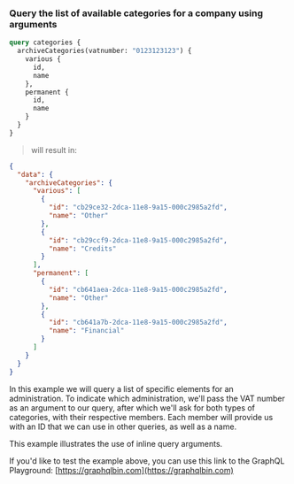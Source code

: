 ### Query the list of available categories for a company using arguments

```graphql
query categories {
  archiveCategories(vatnumber: "0123123123") {
    various {
      id,
      name  
    },
    permanent {
      id,
      name
    }
  }
}
```
> will result in:

```json
{
  "data": {
    "archiveCategories": {
      "various": [
        {
          "id": "cb29ce32-2dca-11e8-9a15-000c2985a2fd",
          "name": "Other"
        },
        {
          "id": "cb29ccf9-2dca-11e8-9a15-000c2985a2fd",
          "name": "Credits"
        }
      ],
      "permanent": [
        {
          "id": "cb641aea-2dca-11e8-9a15-000c2985a2fd",
          "name": "Other"
        },
        {
          "id": "cb641a7b-2dca-11e8-9a15-000c2985a2fd",
          "name": "Financial"
        }
      ]
    }
  }
}
```

In this example we will query a list of specific elements for an administration.
To indicate which administration, we'll pass the VAT number as an argument to our query, after which we'll ask for both types of categories, 
with their respective members. Each member will provide us with an ID that we can use in other queries, as well as a name.

This example illustrates the use of inline query arguments.

If you'd like to test the example above, you can use this link to the GraphQL Playground: 
[https://graphqlbin.com](https://graphqlbin.com)